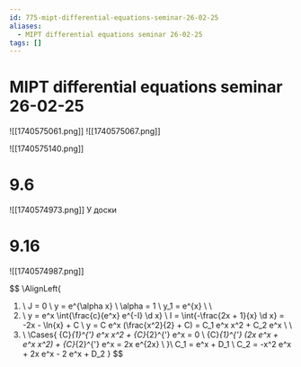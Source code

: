 ```yaml
---
id: 775-mipt-differential-equations-seminar-26-02-25
aliases:
  - MIPT differential equations seminar 26-02-25
tags: []
---
```


# MIPT differential equations seminar 26-02-25

![[1740575061.png]]
![[1740575067.png]]

![[1740575140.png]]

# 9.6

![[1740574973.png]]
У доски

# 9.16

![[1740574987.png]]

$$
\AlignLeft{
1. \\
J = 0 \\
y = e^{\alpha x} \\
\alpha = 1 \\
y_1 = e^{x} \\
\\
2. \\
y = e^x \int{\frac{c}{e^x} e^{-I} \d x} \\
I = \int{-\frac{2x + 1}{x} \d x} = -2x - \ln{x} + C \\
y = C e^x (\frac{x^2}{2} + C) = C_1 e^x x^2 + C_2 e^x \\
\\
3. \\
\Cases{
{C}_{1}^{'} e^x x^2 + {C}_{2}^{'} e^x = 0 \\
{C}_{1}^{'} (2x e^x + e^x x^2) + {C}_{2}^{'} e^x = 2x e^{2x} \\
}\\
C_1 = e^x + D_1 \\
C_2 = -x^2 e^x + 2x e^x - 2 e^x + D_2
}
$$
